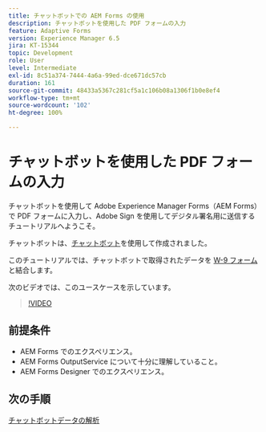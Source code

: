 ```yaml
---
title: チャットボットでの AEM Forms の使用
description: チャットボットを使用した PDF フォームの入力
feature: Adaptive Forms
version: Experience Manager 6.5
jira: KT-15344
topic: Development
role: User
level: Intermediate
exl-id: 8c51a374-7444-4a6a-99ed-dce671dc57cb
duration: 161
source-git-commit: 48433a5367c281cf5a1c106b08a1306f1b0e8ef4
workflow-type: tm+mt
source-wordcount: '102'
ht-degree: 100%

---
```


# チャットボットを使用した PDF フォームの入力

チャットボットを使用して Adobe Experience Manager Forms（AEM Forms）で PDF フォームに入力し、Adobe Sign を使用してデジタル署名用に送信するチュートリアルへようこそ。

チャットボットは、[チャットボット](https://www.chatbot.com/)を使用して作成されました。

このチュートリアルでは、チャットボットで取得されたデータを [W-9 フォーム](assets/fw9.xdp)と結合します。

次のビデオでは、このユースケースを示しています。

>[!VIDEO](https://video.tv.adobe.com/v/3428432?learn=on)

## 前提条件

* AEM Forms でのエクスペリエンス。
* AEM Forms OutputService について十分に理解していること。
* AEM Forms Designer でのエクスペリエンス。

## 次の手順

[チャットボットデータの解析](parse-chat-bot-data.md)
